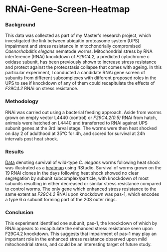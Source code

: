 # RNAi-Gene-Screen-Heatmap

### Background

This data was collected as part of my Master's research project, which investigated the link between ubiquitin proteasome system (UPS) impairment and stress resistance in mitochondrially compromised *Caenorhabditis elegans* nematode worms. Mitochondrial stress by RNA interference (RNAi) knockdown of *F29C4.2*, a predicted cytochrome c oxidase subunit, has been previously shown to increase stress resistance and protect against the proteostasis collapse that comes with ageing. In this particular experiment, I conducted a candidate RNAi gene screen of subunits from different subcomplexes with different proposed roles in the UPS to see if knockdown of any of them could recapitulate the effects of *F29C4.2* RNAi on stress resistance.

### Methodology

RNAi was carried out using a bacterial feeding approach. Aside from worms grown on empty vector L4440 (control) or *F29C4.2(0.5)* RNAi from hatch, animals were hatched on L4440 and transferred to RNAi against UPS subunit genes at the 3rd larval stage. The worms were then heat shocked on day 2 of adulthood at 35°C for 4h, and scored for survival at 24h intervals post heat shock.

### Results

[Data](https://github.com/agolikova/RNAi-Gene-Screen-Heatmap/blob/main/TR%20screen%20data.csv) denoting survival of wild-type *C. elegans* worms following heat shock was illustrated as a [heatmap](https://github.com/agolikova/RNAi-Gene-Screen-Heatmap/blob/main/Heatmap.png) using RStudio. Survival of worms grown on the 19 RNAi clones in the days following heat shock showed no clear segregation by subunit subcomplex/particle, with knockdown of most subunits resulting in either decreased or similar stress resistance compared to control worms. The only gene which enhanced stress resistance to the same extent as *F29C4.2* RNAi upon knockdown was pas-1, which encodes a type 6 α subunit forming part of the 20S outer rings.

### Conclusion

This experiment identified one subunit, pas-1, the knockdown of which by RNAi appears to recapitulate the enhanced stress resistance seen upon F29C4.2 knockdown. This suggests that impairment of pas-1 may play an important role in the enhanced stress resistance observed upon mild mitochondrial stress, and could be an interesting target of future study.
